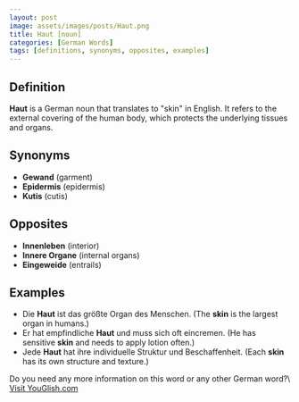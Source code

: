 ```yaml
---
layout: post
image: assets/images/posts/Haut.png
title: Haut [noun]
categories: [German Words]
tags: [definitions, synonyms, opposites, examples]
---
```

## Definition
**Haut** is a German noun that translates to "skin" in English. It refers to the external covering of the human body, which protects the underlying tissues and organs.

## Synonyms
- **Gewand** (garment)
- **Epidermis** (epidermis)
- **Kutis** (cutis)

## Opposites
- **Innenleben** (interior)
- **Innere Organe** (internal organs)
- **Eingeweide** (entrails)
  
## Examples
- Die **Haut** ist das größte Organ des Menschen. (The **skin** is the largest organ in humans.)
- Er hat empfindliche **Haut** und muss sich oft eincremen. (He has sensitive **skin** and needs to apply lotion often.)
- Jede **Haut** hat ihre individuelle Struktur und Beschaffenheit. (Each **skin** has its own structure and texture.)

Do you need any more information on this word or any other German word?\ <a id="yg-widget-0" class="youglish-widget" data-query="Haut" data-lang="german" data-components="8412" data-auto-start="0" data-bkg-color="theme_light" data-title="How%20to%20pronounce%20Haut%20in%20German"  rel="nofollow" href="https://youglish.com">Visit YouGlish.com</a><script async src="https://youglish.com/public/emb/widget.js" charset="utf-8"></script>